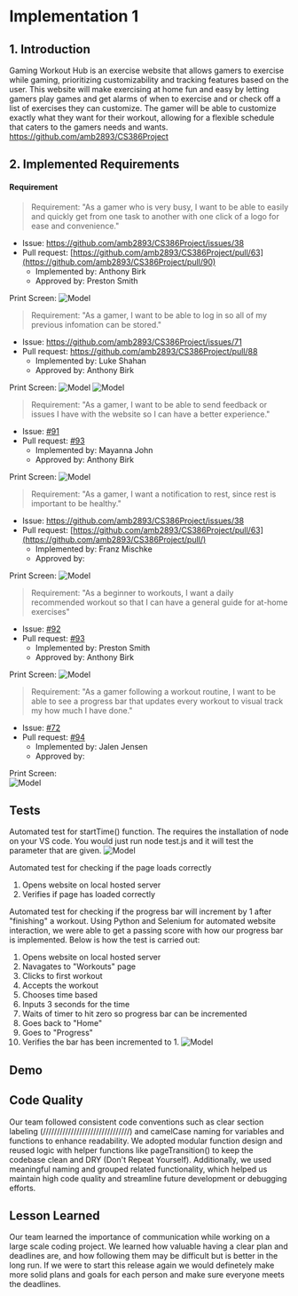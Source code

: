 # Implementation 1
## 1. Introduction
Gaming Workout Hub is an exercise website that allows gamers to exercise while gaming, prioritizing customizability and tracking features based on the user. This website will make exercising at home fun and easy by letting gamers play games and get alarms of when to exercise and or check off a list of exercises they can customize. The gamer will be able to customize exactly what they want for their workout, allowing for a flexible schedule that caters to the gamers needs and wants. https://github.com/amb2893/CS386Project

## 2. Implemented Requirements
#### Requirement
> Requirement: "As a gamer who is very busy, I want to be able to easily and quickly get from one task to another with one click of a logo for ease and convenience."
- Issue: [https://github.com/amb2893/CS386Project/issues/38 ](https://github.com/amb2893/CS386Project/issues/89)
- Pull request: [https://github.com/amb2893/CS386Project/pull/63](https://github.com/amb2893/CS386Project/pull/90) 
    - Implemented by: Anthony Birk 
    - Approved by: Preston Smith

Print Screen:
![Model](D-6-Pictures/logoHomeButton.png)

> Requirement: "As a gamer, I want to be able to log in so all of my previous infomation can be stored."
- Issue: https://github.com/amb2893/CS386Project/issues/71
- Pull request: https://github.com/amb2893/CS386Project/pull/88
    - Implemented by: Luke Shahan
    - Approved by: Anthony Birk

Print Screen: 
![Model](D-6-Pictures/register_screenshot.png)
![Model](D-6-Pictures/login_screenshot.png)

> Requirement: "As a gamer, I want to be able to send feedback or issues I have with the website so I can have a better experience."
- Issue: [#91](https://github.com/amb2893/CS386Project/issues/91)
- Pull request: [#93](https://github.com/amb2893/CS386Project/pull/93)
    - Implemented by: Mayanna John 
    - Approved by: Anthony Birk

Print Screen:
![Model](D-6-Pictures/after_send.png)

> Requirement: "As a gamer, I want a notification to rest, since rest is important to be healthy."
- Issue: [https://github.com/amb2893/CS386Project/issues/38 ](https://github.com/amb2893/CS386Project/issues/42)
- Pull request: [https://github.com/amb2893/CS386Project/pull/63](https://github.com/amb2893/CS386Project/pull/) 
    - Implemented by: Franz Mischke
    - Approved by: 

Print Screen:
![Model](D-6-Pictures/alert.png)

> Requirement: "As a beginner to workouts, I want a daily recommended workout so that I can have a general guide for at-home exercises"
- Issue: [#92](https://github.com/amb2893/CS386Project/issues/92)
- Pull request: [#93](https://github.com/amb2893/CS386Project/pull/93)
    - Implemented by: Preston Smith 
    - Approved by: Anthony Birk

Print Screen:
![Model](D-6-Pictures/reccomendedWorkout.png)

> Requirement: "As a gamer following a workout routine, I want to be able to see a progress bar that updates every workout to visual track my how much I have done."
- Issue: [#72](https://github.com/amb2893/CS386Project/issues/72)
- Pull request: [#94](https://github.com/amb2893/CS386Project/pull/94)
    - Implemented by: Jalen Jensen
    - Approved by:

Print Screen:  
![Model](D-6-Pictures/progressBar.png)

## Tests
Automated test for startTime() function. The requires the installation of node on your VS code. You would just run node test.js and it will test the parameter that are given.
![Model](D-6-Pictures/testStartTime.png)

Automated test for checking if the page loads correctly
1. Opens website on local hosted server
2. Verifies if page has loaded correctly

Automated test for checking if the progress bar will increment by 1 after "finishing" a workout. Using Python and Selenium for automated website interaction, we were able to get a passing score with how our progress bar is implemented. Below is how the test is carried out:
1. Opens website on local hosted server
2. Navagates to "Workouts" page
3. Clicks to first workout
4. Accepts the workout
5. Chooses time based
6. Inputs 3 seconds for the time
7. Waits of timer to hit zero so progress bar can be incremented
8. Goes back to "Home"
9. Goes to "Progress"
10. Verifies the bar has been incremented to 1.
![Model](D-6-Pictures/progressbarresultv2.png)

## Demo 

## Code Quality
Our team followed consistent code conventions such as clear section labeling (///////////////////////////////) and camelCase naming for variables and functions to enhance readability. We adopted modular function design and reused logic with helper functions like pageTransition() to keep the codebase clean and DRY (Don't Repeat Yourself). Additionally, we used meaningful naming and grouped related functionality, which helped us maintain high code quality and streamline future development or debugging efforts.

## Lesson Learned
Our team learned the importance of communication while working on a large scale coding project. We learned how valuable having a clear plan and deadlines are, and how following them may be difficult but is better in the long run. If we were to start this release again we would definetely make more solid plans and goals for each person and make sure everyone meets the deadlines. 
